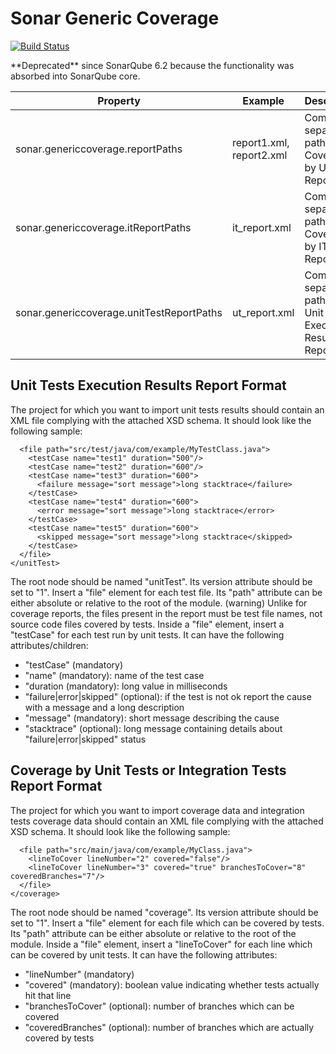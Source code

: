 Sonar Generic Coverage
======================

[![Build Status](https://api.travis-ci.org/SonarSource/sonar-generic-coverage.svg)](https://travis-ci.org/SonarSource/sonar-generic-coverage)

<aside class="warning">
**Deprecated** since SonarQube 6.2 because the functionality was absorbed into SonarQube core.
</aside>

| Property | Example | Description |
|---------|---------|--------|
| sonar.genericcoverage.reportPaths | report1.xml, report2.xml | Comma separated paths to the Coverage by UT Reports |
| sonar.genericcoverage.itReportPaths | it_report.xml | Comma separated paths to the Coverage by IT Reports |
| sonar.genericcoverage.unitTestReportPaths | ut_report.xml | Comma separated paths to the Unit Tests Execution Results Report|

## Unit Tests Execution Results Report Format
The project for which you want to import unit tests results should contain an XML file complying with the attached XSD schema.
It should look like the following sample:

```<unitTest version="1">
  <file path="src/test/java/com/example/MyTestClass.java">
    <testCase name="test1" duration="500"/>
    <testCase name="test2" duration="600"/>
    <testCase name="test3" duration="600">
      <failure message="sort message">long stacktrace</failure>
    </testCase>
    <testCase name="test4" duration="600">
      <error message="sort message">long stacktrace</error>
    </testCase>
    <testCase name="test5" duration="600">
      <skipped message="sort message">long stacktrace</skipped>
    </testCase>
  </file>
</unitTest>
```

The root node should be named "unitTest". Its version attribute should be set to "1".
Insert a "file" element for each test file. Its "path" attribute can be either absolute or relative to the root of the module.
(warning) Unlike for coverage reports, the files present in the report must be test file names, not source code files covered by tests.
Inside a "file" element, insert a "testCase" for each test run by unit tests. It can have the following attributes/children:

* "testCase" (mandatory)
* "name" (mandatory): name of the test case
* "duration (mandatory): long value in milliseconds
* "failure|error|skipped" (optional): if the test is not ok report the cause with a message and a long description
* "message" (mandatory): short message describing the cause
* "stacktrace" (optional): long message containing details about "failure|error|skipped" status

## Coverage by Unit Tests or Integration Tests Report Format
The project for which you want to import coverage data and integration tests coverage data should contain an XML file complying with the attached XSD schema.
It should look like the following sample:

```<coverage version="1">
  <file path="src/main/java/com/example/MyClass.java">
    <lineToCover lineNumber="2" covered="false"/>
    <lineToCover lineNumber="3" covered="true" branchesToCover="8" coveredBranches="7"/>
  </file>
</coverage>
```

The root node should be named "coverage". Its version attribute should be set to "1".
Insert a "file" element for each file which can be covered by tests. Its "path" attribute can be either absolute or relative to the root of the module.
Inside a "file" element, insert a "lineToCover" for each line which can be covered by unit tests. It can have the following attributes:
* "lineNumber" (mandatory)
* "covered" (mandatory): boolean value indicating whether tests actually hit that line
* "branchesToCover" (optional): number of branches which can be covered
* "coveredBranches" (optional): number of branches which are actually covered by tests
 

